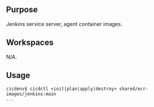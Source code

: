 ## Purpose
Jenkins service server, agent container images.

## Workspaces
N/A.

## Usage
```
cicdenv$ cicdctl <init|plan|apply|destroy> shared/ecr-images/jenkins:main
...
```

